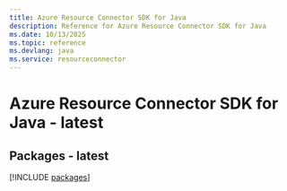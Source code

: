 ```yaml
---
title: Azure Resource Connector SDK for Java
description: Reference for Azure Resource Connector SDK for Java
ms.date: 10/13/2025
ms.topic: reference
ms.devlang: java
ms.service: resourceconnector
---
```

# Azure Resource Connector SDK for Java - latest
## Packages - latest
[!INCLUDE [packages](resource-connector-index.md)]